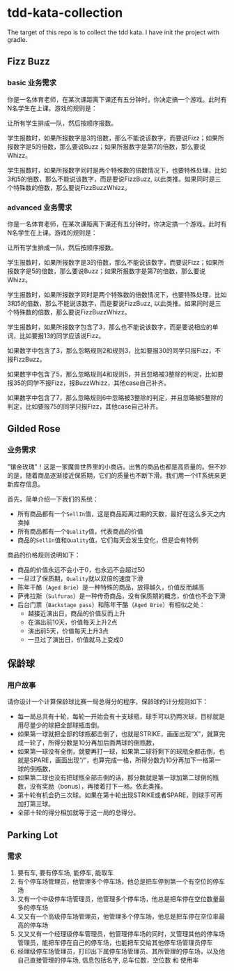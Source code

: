 # tdd-kata-collection

The target of this repo is to collect the tdd kata. I have init the project with gradle.

## Fizz Buzz

### basic 业务需求

你是一名体育老师，在某次课距离下课还有五分钟时，你决定搞一个游戏。此时有N名学生在上课。游戏的规则是：

让所有学生排成一队，然后按顺序报数。

学生报数时，如果所报数字是3的倍数，那么不能说该数字，而要说Fizz；如果所报数字是5的倍数，那么要说Buzz；如果所报数字是第7的倍数，那么要说Whizz。

学生报数时，如果所报数字同时是两个特殊数的倍数情况下，也要特殊处理，比如3和5的倍数，那么不能说该数字，而是要说FizzBuzz, 以此类推。如果同时是三个特殊数的倍数，那么要说FizzBuzzWhizz。

### advanced 业务需求

你是一名体育老师，在某次课距离下课还有五分钟时，你决定搞一个游戏。此时有N名学生在上课。游戏的规则是：


让所有学生排成一队，然后按顺序报数。

学生报数时，如果所报数字是3的倍数，那么不能说该数字，而要说Fizz；如果所报数字是5的倍数，那么要说Buzz；如果所报数字是第7的倍数，那么要说Whizz。

学生报数时，如果所报数字同时是两个特殊数的倍数情况下，也要特殊处理，比如3和5的倍数，那么不能说该数字，而是要说FizzBuzz, 以此类推。如果同时是三个特殊数的倍数，那么要说FizzBuzzWhizz。

学生报数时，如果所报数字包含了3，那么也不能说该数字，而是要说相应的单词，比如要报13的同学应该说Fizz。

如果数字中包含了3，那么忽略规则2和规则3，比如要报30的同学只报Fizz，不报FizzBuzz。

如果数字中包含了5，那么忽略规则4和规则5，并且忽略被3整除的判定，比如要报35的同学不报Fizz，报BuzzWhizz，其他case自己补齐。

如果数字中包含了7，那么忽略规则6中忽略被3整除的判定，并且忽略被5整除的判定，比如要报75的同学只报Fizz，其他case自己补齐。

## Gilded Rose

### 业务需求


"镶金玫瑰"！这是一家魔兽世界里的小商店。出售的商品也都是高质量的。但不妙的是，随着商品逐渐接近保质期，它们的质量也不断下滑。我们用一个IT系统来更新库存信息。

首先，简单介绍一下我们的系统：

- 所有商品都有一个`SellIn`值，这是商品距离过期的天数，最好在这么多天之内卖掉
- 所有商品都有一个`Quality`值，代表商品的价值
- 商品的`SellIn`值和`Quality`值，它们每天会发生变化，但是会有特例


商品的价格规则说明如下：

- 商品的价值永远不会小于0，也永远不会超过50
- 一旦过了保质期，`Quality`就以双倍的速度下滑
- 陈年干酪（`Aged Brie`）是一种特殊的商品，放得越久，价值反而越高
- 萨弗拉斯（`Sulfuras`）是一种传奇商品，没有保质期的概念，价值也不会下滑
- 后台门票（`Backstage pass`）和陈年干酪（`Aged Brie`）有相似之处：
    - 越接近演出日，商品的价值反而上升
    - 在演出前10天，价值每天上升2点
    - 演出前5天，价值每天上升3点
    - 一旦过了演出日，价值就马上变成0



## 保龄球

### 用户故事

请你设计一个计算保龄球比赛一局总得分的程序，保龄球的计分规则如下：

- 每一局总共有十轮，每轮一开始会有十支球瓶，球手可以扔两次球，目标就是用尽量少的球把全部球瓶击倒。
- 如果第一球就把全部的球瓶都击倒了，也就是STRIKE，画面出现“X”，就算完成一轮了，所得分数是10分再加后面两球的倒瓶数，
- 如果第一球没有全倒，就要再打一球，如果第二球将剩下的球瓶全都击倒，也就是SPARE，画面出现“/”，也算完成一格，所得分数为10分再加下一格第一球的倒瓶数，
- 如果第二球也没有把球瓶全部击倒的话，那分数就是第一球加第二球倒的瓶数，没有奖励（bonus），再接着打下一格。依此类推。
- 第十轮有机会扔三次球。如果在第十轮出现STRIKE或者SPARE，则球手可再加打第三球。
- 全部十轮的得分相加就等于这一局的总得分。

## Parking Lot

### 需求

1. 要有车, 要有停车场, 能停车, 能取车
2. 有个停车场管理员，他管理多个停车场，他总是把车停到第一个有空位的停车场
3. 又有一个中级停车场管理员，他管理多个停车场，他总是把车停在空位数量最多的停车场
4. 又又有一个高级停车场管理员，他管理多个停车场，他总是把车停在空位率最高的停车场
5. 又又又有一个经理级停车管理员，他管理停车场的同时，又管理其他的停车场管理员，能把车停在自己的停车场，也能把车交给其他停车场管理员停车
6. 经理级停车场管理员，打印出下属停车场管理员、其所管理的停车场，以及他自己直接管理的停车场, 信息包括名字, 总车位数，空位数 和 使用率








